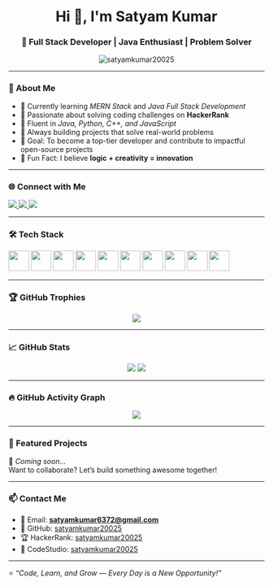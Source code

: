 <h1 align="center">Hi 👋, I'm Satyam Kumar</h1>
<h3 align="center">🚀 Full Stack Developer | Java Enthusiast | Problem Solver</h3>

<p align="center">
  <img src="https://komarev.com/ghpvc/?username=satyamkumar20025&label=Profile%20views&color=0e75b6&style=flat" alt="satyamkumar20025" />
</p>

---

### 🧠 About Me
- 🔭 Currently learning *MERN Stack* and *Java Full Stack Development*  
- 🧩 Passionate about solving coding challenges on **HackerRank**  
- 💬 Fluent in *Java, Python, C++, and JavaScript*  
- 🌱 Always building projects that solve real-world problems  
- 🎯 Goal: To become a top-tier developer and contribute to impactful open-source projects  
- 🧪 Fun Fact: I believe **logic + creativity = innovation**

---

### 🌐 Connect with Me
<p align="left">
  <a href="https://github.com/satyamkumar20025" target="_blank">
    <img src="https://img.shields.io/badge/GitHub-181717?style=for-the-badge&logo=github" />
  </a>
  <a href="https://www.hackerrank.com/profile/satyamkumar20025" target="_blank">
    <img src="https://img.shields.io/badge/HackerRank-2EC866?style=for-the-badge&logo=hackerrank&logoColor=white" />
  </a>
  <a href="https://www.codingninjas.com/studio/profile/satyamkumar20025" target="_blank">
    <img src="https://img.shields.io/badge/CodeStudio-00C4CC?style=for-the-badge&logo=codingninjas&logoColor=white" />
  </a>
</p>

---

### 🛠️ Tech Stack
<p align="left">
  <img src="https://cdn.jsdelivr.net/gh/devicons/devicon/icons/java/java-original.svg" width="40" />
  <img src="https://cdn.jsdelivr.net/gh/devicons/devicon/icons/python/python-original.svg" width="40" />
  <img src="https://cdn.jsdelivr.net/gh/devicons/devicon/icons/javascript/javascript-original.svg" width="40" />
  <img src="https://cdn.jsdelivr.net/gh/devicons/devicon/icons/react/react-original.svg" width="40" />
  <img src="https://cdn.jsdelivr.net/gh/devicons/devicon/icons/angularjs/angularjs-original.svg" width="40" />
  <img src="https://cdn.jsdelivr.net/gh/devicons/devicon/icons/html5/html5-original.svg" width="40" />
  <img src="https://cdn.jsdelivr.net/gh/devicons/devicon/icons/css3/css3-original.svg" width="40" />
  <img src="https://cdn.jsdelivr.net/gh/devicons/devicon/icons/mysql/mysql-original.svg" width="40" />
  <img src="https://cdn.jsdelivr.net/gh/devicons/devicon/icons/c/c-original.svg" width="40" />
  <img src="https://cdn.jsdelivr.net/gh/devicons/devicon/icons/cplusplus/cplusplus-original.svg" width="40" />
</p>

---

### 🏆 GitHub Trophies
<p align="center">
  <img src="https://github-profile-trophy.vercel.app/?username=satyamkumar20025&theme=radical&row=2&column=3" />
</p>

---

### 📈 GitHub Stats
<p align="center">
  <img src="https://github-readme-stats.vercel.app/api?username=satyamkumar20025&show_icons=true&theme=tokyonight" />
  <img src="https://github-readme-stats.vercel.app/api/top-langs/?username=satyamkumar20025&layout=compact&theme=tokyonight" />
</p>

---

### 🔥 GitHub Activity Graph
<p align="center">
  <img src="https://github-readme-activity-graph.vercel.app/graph?username=satyamkumar20025&theme=tokyo-night" />
</p>

---

### 📂 Featured Projects
🚧 *Coming soon...*  
Want to collaborate? Let’s build something awesome together!

---

### 📫 Contact Me
- 📧 Email: **satyamkumar6372@gmail.com**  
- 💼 GitHub: [satyamkumar20025](https://github.com/satyamkumar20025)  
- 🏆 HackerRank: [satyamkumar20025](https://www.hackerrank.com/profile/satyamkumar20025)  
- 🥷 CodeStudio: [satyamkumar20025](https://www.codingninjas.com/studio/profile/satyamkumar20025)  

---

⭐ *“Code, Learn, and Grow — Every Day is a New Opportunity!”*
